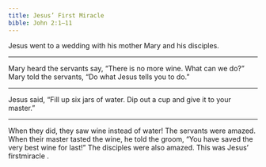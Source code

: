```yaml
---
title: Jesus’ First Miracle
bible: John 2:1–11
---
```


Jesus went to a wedding with his mother
Mary and his disciples.

---

Mary heard the servants say,
“There is no more wine.
What can we do?”
Mary told the servants,
“Do what Jesus tells you to do.”

---

Jesus said, “Fill up six jars of water.
Dip out a cup and give it to your master.”

---

When they did, they saw wine instead
of water! The servants were amazed.
When their master tasted the wine,
he told the groom, “You have saved
the very best wine for last!”
The disciples were also amazed.
This was Jesus’ firstmiracle
.

